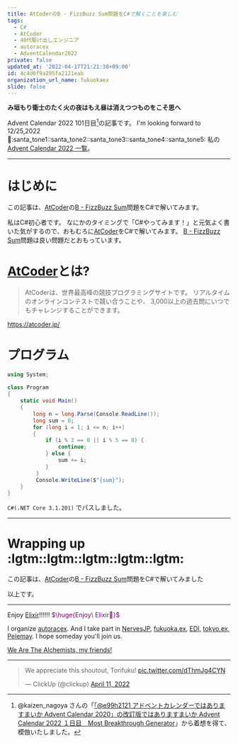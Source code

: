 ```yaml
---
title: AtCoderのB - FizzBuzz Sum問題をC#で解くことを楽しむ
tags:
  - C#
  - AtCoder
  - 40代駆け出しエンジニア
  - autoracex
  - AdventCalendar2022
private: false
updated_at: '2022-04-17T21:21:38+09:00'
id: 4c4d6f9a295fa2121eab
organization_url_name: fukuokaex
slide: false
---
```

**み垣もり衛士のたく火の夜はもえ昼は消えつつものをこそ思へ**

Advent Calendar 2022 101日目[^1]の記事です。
I'm looking forward to 12/25,2022 :santa::santa_tone1::santa_tone2::santa_tone3::santa_tone4::santa_tone5:
私の[Advent Calendar 2022 一覧](https://docs.google.com/spreadsheets/d/1HQvFjagQLRPjOYAjDVzWp9S4b8dKixxvvaz_TtbZWto/edit#gid=1723448955)。

[^1]: @kaizen_nagoya さんの「[「@e99h2121 アドベントカレンダーではありますまいか Advent Calendar 2020」の改訂版ではありますまいか Advent Calendar 2022 １日目　Most Breakthrough Generator](https://qiita.com/kaizen_nagoya/items/49ebebee3a0377f3b59b)」から着想を得て、模倣いたしました。 

---



# はじめに

この記事は、[AtCoder](https://atcoder.jp/)の[B - FizzBuzz Sum](https://atcoder.jp/contests/abc162/tasks/abc162_b)問題をC#で解いてみます。

私はC#初心者です。
なにかのタイミングで「C#やってみます！」と元気よく書いた気がするので、おもむろに[AtCoder](https://atcoder.jp/)をC#で解いてみます。
[B - FizzBuzz Sum](https://atcoder.jp/contests/abc162/tasks/abc162_b)問題は良い問題だとおもっています。


# [AtCoder](https://atcoder.jp/)とは?

> AtCoderは、世界最高峰の競技プログラミングサイトです。
> リアルタイムのオンラインコンテストで競い合うことや、
> 3,000以上の過去問にいつでもチャレンジすることができます。

https://atcoder.jp/

# プログラム


```cs
using System;
 
class Program
{
    static void Main()
    {
        long n = long.Parse(Console.ReadLine());
        long sum = 0;
        for (long i = 1; i <= n; i++)
        {
            if (i % 3 == 0 || i % 5 == 0) {
                continue;
            } else {
                sum += i;
            }
         }
         Console.WriteLine($"{sum}");
    }
}
```

`C#(.NET Core 3.1.201)` でパスしました。

---

# Wrapping up :lgtm::lgtm::lgtm::lgtm::lgtm:


この記事は、[AtCoder](https://atcoder.jp/)の[B - FizzBuzz Sum](https://atcoder.jp/contests/abc162/tasks/abc162_b)問題をC#で解いてみました




以上です。





---

Enjoy [Elixir](https://elixir-lang.org/):bangbang::bangbang::bangbang:
<font color="purple">$\huge{Enjoy\ Elixir🚀}$</font>

I organize [autoracex](https://autoracex.connpass.com/).
And I take part in [NervesJP](https://nerves-jp.connpass.com/), [fukuoka.ex](https://fukuokaex.connpass.com/), [EDI](https://fukuokaex.connpass.com/), [tokyo.ex](https://beam-lang.connpass.com/), [Pelemay](https://pelemay.connpass.com/).
I hope someday you'll join us.

[We Are The Alchemists, my friends!](https://www.youtube.com/watch?v=04854XqcfCY)

---

<blockquote class="twitter-tweet"><p lang="en" dir="ltr">We appreciate this shoutout, Torifuku! <a href="https://t.co/dThmJg4CYN">pic.twitter.com/dThmJg4CYN</a></p>&mdash; ClickUp (@clickup) <a href="https://twitter.com/clickup/status/1513541411634913284?ref_src=twsrc%5Etfw">April 11, 2022</a></blockquote> <script async src="https://platform.twitter.com/widgets.js" charset="utf-8"></script> 






